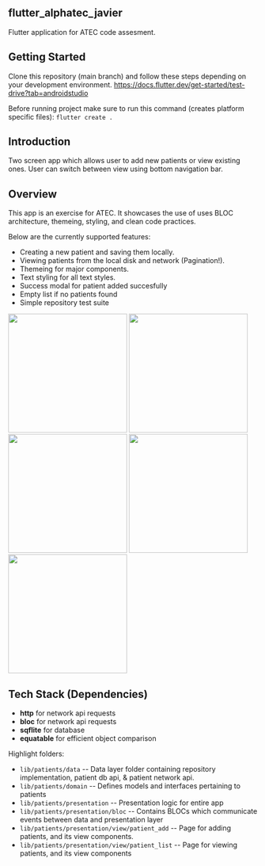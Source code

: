 flutter_alphatec_javier
-----

Flutter application for ATEC code assesment.

## Getting Started
Clone this repository (main branch) and follow these steps depending on
your development environment. https://docs.flutter.dev/get-started/test-drive?tab=androidstudio

Before running project make sure to run this command (creates platform specific files):
`flutter create .`

## Introduction
Two screen app which allows user to add new patients or view existing ones. User can switch between
view using bottom navigation bar.

## Overview
This app is an exercise for ATEC. It showcases the use of uses BLOC architecture,
themeing, styling, and clean code practices.

Below are the currently supported features:

* Creating a new patient and saving them locally.
* Viewing patients from the local disk and network (Pagination!).
* Themeing for major components.
* Text styling for all text styles.
* Success modal for patient added succesfully
* Empty list if no patients found
* Simple repository test suite

<img src="https://github.com/javglex/atec-flutter-patients/assets/6698872/68b0960d-e82a-4790-afb3-30031ab4f143" width="240">
<img src="https://github.com/javglex/atec-flutter-patients/assets/6698872/acc22b08-dcd6-4baa-9303-6102948f7f49" width="240">
<img src="https://github.com/javglex/atec-flutter-patients/assets/6698872/6adb8de3-5f42-40f7-8fc8-9604e6490f20" width="240">
<img src="https://github.com/javglex/atec-flutter-patients/assets/6698872/a5d3214f-cfe7-4164-a3f0-4e695e3b0f8c" width="240">
<img src="https://github.com/javglex/atec-flutter-patients/assets/6698872/318c62f0-a6a2-4dab-9d8f-59874c7e712f" width="240">

## Tech Stack (Dependencies)
* **http** for network api requests
* **bloc** for network api requests
* **sqflite** for database
* **equatable** for efficient object comparison

Highlight folders:

* `lib/patients/data` -- Data layer folder containing repository implementation, patient db api, & patient network api.
* `lib/patients/domain` -- Defines models and interfaces pertaining to patients
* `lib/patients/presentation` -- Presentation logic for entire app
* `lib/patients/presentation/bloc` -- Contains BLOCs which communicate events between data and presentation layer
* `lib/patients/presentation/view/patient_add` -- Page for adding patients, and its view components.
* `lib/patients/presentation/view/patient_list` -- Page for viewing patients, and its view components